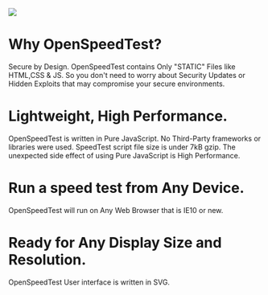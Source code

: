 ![](https://github.com/ovrclk/awesome-akash/raw/benchmarking/openspeedtest/openspeedtest-logo.jpg)

# Why OpenSpeedTest?

Secure by Design.
OpenSpeedTest contains Only "STATIC" Files like HTML,CSS & JS. So you don't need to worry about Security Updates or Hidden Exploits that may compromise your secure environments.

# Lightweight, High Performance.

OpenSpeedTest is written in Pure JavaScript. No Third-Party frameworks or libraries were used. SpeedTest script file size is under 7kB gzip. The unexpected side effect of using Pure JavaScript is High Performance.

# Run a speed test from Any Device.

OpenSpeedTest will run on Any Web Browser that is IE10 or new.

# Ready for Any Display Size and Resolution.

OpenSpeedTest User interface is written in SVG.
